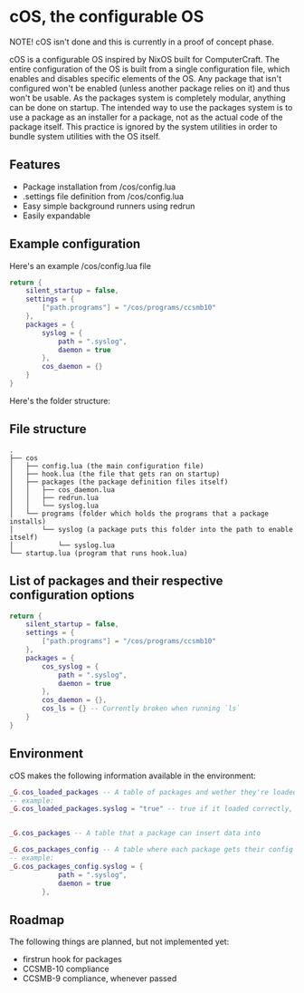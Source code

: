 # cOS, the configurable OS

NOTE! cOS isn't done and this is currently in a proof of concept phase.

cOS is a configurable OS inspired by NixOS built for ComputerCraft. The entire configuration of the OS is built from a single configuration file, which enables and disables specific elements of the OS. 
Any package that isn't configured won't be enabled (unless another package relies on it) and thus won't be usable.
As the packages system is completely modular, anything can be done on startup. The intended way to use the packages system is to use a package as an installer for a package, not as the actual code of the package itself. 
This practice is ignored by the system utilities in order to bundle system utilities with the OS itself.

## Features
- Package installation from /cos/config.lua
- .settings file definition from /cos/config.lua
- Easy simple background runners using redrun
- Easily expandable

## Example configuration
Here's an example /cos/config.lua file
```lua
return {
    silent_startup = false,
    settings = {
        ["path.programs"] = "/cos/programs/ccsmb10"
    },
    packages = {
        syslog = {
            path = ".syslog",
            daemon = true
        },
        cos_daemon = {}
    }
}
```

Here's the folder structure:
## File structure
```
.
├── cos
│   ├── config.lua (the main configuration file)
│   ├── hook.lua (the file that gets ran on startup)
│   ├── packages (the package definition files itself)
│   │   ├── cos_daemon.lua
│   │   ├── redrun.lua
│   │   └── syslog.lua
│   └── programs (folder which holds the programs that a package installs)
│       └── syslog (a package puts this folder into the path to enable itself)
│           └── syslog.lua
└── startup.lua (program that runs hook.lua)
```

## List of packages and their respective configuration options
```lua
return {
    silent_startup = false,
    settings = {
        ["path.programs"] = "/cos/programs/ccsmb10"
    },
    packages = {
        cos_syslog = {
            path = ".syslog",
            daemon = true
        },
        cos_daemon = {},
        cos_ls = {} -- Currently broken when running `ls`
    }
}
```

## Environment
cOS makes the following information available in the environment:
```lua
_G.cos_loaded_packages -- A table of packages and wether they're loaded or not
-- example:
_G.cos_loaded_packages.syslog = "true" -- true if it loaded correctly, false if it didnt


_G.cos_packages -- A table that a package can insert data into

_G.cos_packages_config -- A table where each package gets their config inserted into
-- example:
_G.cos_packages_config.syslog = {
            path = ".syslog",
            daemon = true
        },
```

## Roadmap
The following things are planned, but not implemented yet:
- firstrun hook for packages
- CCSMB-10 compliance
- CCSMB-9 compliance, whenever passed